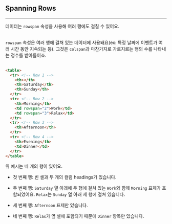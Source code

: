 ## Spanning Rows
---
데이터는 `rowspan` 속성을 사용해 여러 행에도 걸칠 수 있어요.
<br>
<br>

`rowspan` 속성은 여러 행에 걸쳐 있는 데이터에 사용돼요(ex: 특정 날짜에 이벤트가 여러 시간 동안 지속되는 등). 그것은 `colspan`과 마찬가지로 가로지르는 행의 수를 나타내는 정수를 받아들이죠.
<br>
<br>

```html
<table>
  <tr> <!-- Row 1 -->
    <th></th>
    <th>Saturday</th>
    <th>Sunday</th>
  </tr>
  <tr> <!-- Row 2 -->
    <th>Morning</th>
    <td rowspan="2">Work</td>
    <td rowspan="3">Relax</td>
  </tr>
  <tr> <!-- Row 3 -->
    <th>Afternoon</th>
  </tr>
  <tr> <!-- Row 4 -->
    <th>Evening</th>
    <td>Dinner</td>
  </tr>
</table>
```
위 예시는 네 개의 행이 있어요.

- 첫 번째 행: 빈 셀과 두 개의 컬럼 headings가 있습니다.

- 두 번째 행: `Saturday` 열 아래에 두 행에 걸쳐 있는 `Work`와 함께 `Morning` 표제가 포함되었어요. `Relax`는 `Sunday` 열 아래 세 행에 걸쳐 있습니다.

- 세 번째 행: `Afternoon` 표제만 있습니다.

- 네 번째 행: `Relax`가 옆 셀에 포함되기 때문에 `Dinner` 항목만 있습니다.